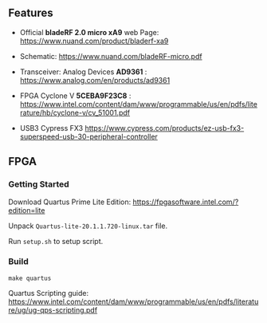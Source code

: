 ## Features

* Official **bladeRF 2.0 micro xA9** web Page: https://www.nuand.com/product/bladerf-xa9

* Schematic: https://www.nuand.com/bladeRF-micro.pdf

* Transceiver: Analog Devices **AD9361** : https://www.analog.com/en/products/ad9361

* FPGA Cyclone V **5CEBA9F23C8** : https://www.intel.com/content/dam/www/programmable/us/en/pdfs/literature/hb/cyclone-v/cv_51001.pdf

* USB3 Cypress FX3 https://www.cypress.com/products/ez-usb-fx3-superspeed-usb-30-peripheral-controller


## FPGA

### Getting Started

Download Quartus Prime Lite Edition: https://fpgasoftware.intel.com/?edition=lite

Unpack `Quartus-lite-20.1.1.720-linux.tar` file.

Run `setup.sh` to setup script.

### Build

`make quartus`

Quartus Scripting guide: https://www.intel.com/content/dam/www/programmable/us/en/pdfs/literature/ug/ug-qps-scripting.pdf
